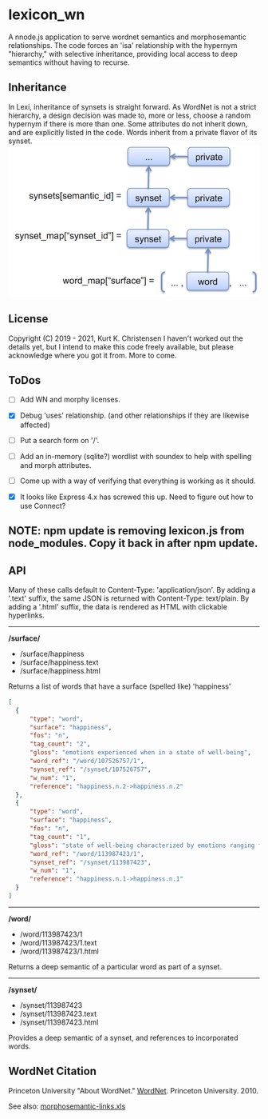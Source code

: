 # lexicon_wn

 A nnode.js application to serve wordnet semantics and morphosemantic relationships.
 The code forces an 'isa' relationship with the hypernym "hierarchy," with selective inheritance, providing local access to deep semantics without having to recurse.

## Inheritance

In Lexi, inheritance of synsets is straight forward. As WordNet is not a strict hierarchy, a design decision was made to, more or less, choose a random hypernym if there is more than one. Some attributes do not inherit down, and are explicitly listed in the code. Words inherit from a private flavor of its synset. 
![Image Lexi Inheritance](Lexi_Inheritance.png)

## License
Copyright (C) 2019 - 2021, Kurt K. Christensen
I haven't worked out the details yet, but I intend to make this code freely available, but please acknowledge where you got it from. More to come.

## ToDos

- [ ] Add WN and morphy licenses.

- [x] Debug 'uses' relationship. (and other relationships if they are likewise affected)

- [ ] Put a search form on '/'.

- [ ] Add an in-memory (sqlite?) wordlist with soundex to help with spelling and morph attributes.

- [ ] Come up with a way of verifying that everything is working as it should.

- [x] It looks like Express 4.x has screwed this up. Need to figure out how to use Connect?


## NOTE: npm update is removing lexicon.js from node_modules. Copy it back in after npm update.

## API

Many of these calls default to Content-Type: 'application/json'.
By adding a '.text' suffix, the same JSON is returned with Content-Type: text/plain.
By adding a '.html' suffix, the data is rendered as HTML with clickable hyperlinks.

-----
**/surface/**
* /surface/happiness
* /surface/happiness.text
* /surface/happiness.html

Returns a list of words that have a surface (spelled like) 'happiness'

```json
[
  {
	  "type": "word",
	  "surface": "happiness",
	  "fos": "n",
	  "tag_count": "2",
	  "gloss": "emotions experienced when in a state of well-being",
	  "word_ref": "/word/107526757/1",
	  "synset_ref": "/synset/107526757",
	  "w_num": "1",
	  "reference": "happiness.n.2->happiness.n.2"
  },
  {
	  "type": "word",
	  "surface": "happiness",
	  "fos": "n",
	  "tag_count": "1",
	  "gloss": "state of well-being characterized by emotions ranging from contentment to intense joy",
	  "word_ref": "/word/113987423/1",
	  "synset_ref": "/synset/113987423",
	  "w_num": "1",
	  "reference": "happiness.n.1->happiness.n.1"
  }
]
```
 

-----
**/word/**
* /word/113987423/1
* /word/113987423/1.text
* /word/113987423/1.html

Returns a deep semantic of a particular word as part of a synset.

-----
**/synset/**
* /synset/113987423
* /synset/113987423.text
* /synset/113987423.html

Provides a deep semantic of a synset, and references to incorporated words.


## WordNet Citation
Princeton University "About WordNet." [WordNet](https://wordnet.princeton.edu). Princeton University. 2010. 

See also: [morphosemantic-links.xls](http://wordnetcode.princeton.edu/standoff-files/morphosemantic-links.xls)